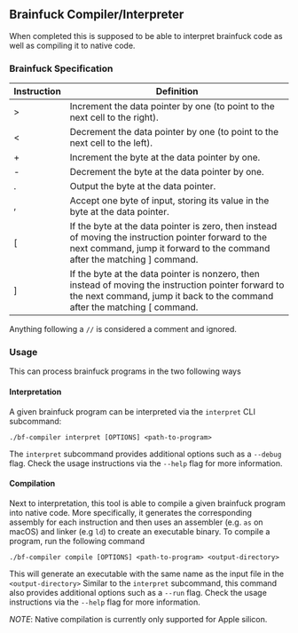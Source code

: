 ## Brainfuck Compiler/Interpreter

When completed this is supposed to be able to interpret brainfuck code as well as compiling it to native code.

### Brainfuck Specification

| Instruction | Definition                                                                                                                                                                         |
|-------------|------------------------------------------------------------------------------------------------------------------------------------------------------------------------------------|
| \>          | 	Increment the data pointer by one (to point to the next cell to the right).                                                                                                       |
| <           | 	Decrement the data pointer by one (to point to the next cell to the left).                                                                                                        |
| +           | 	Increment the byte at the data pointer by one.                                                                                                                                    |
| -           | 	Decrement the byte at the data pointer by one.                                                                                                                                    |
| .           | 	Output the byte at the data pointer.                                                                                                                                              |
| ,           | 	Accept one byte of input, storing its value in the byte at the data pointer.                                                                                                      |
| [           | 	If the byte at the data pointer is zero, then instead of moving the instruction pointer forward to the next command, jump it forward to the command after the matching ] command. |
| ]           | 	If the byte at the data pointer is nonzero, then instead of moving the instruction pointer forward to the next command, jump it back to the command after the matching [ command. |

Anything following a `//` is considered a comment and ignored.

### Usage
This can process brainfuck programs in the two following ways
#### Interpretation
A given brainfuck program can be interpreted via the `interpret` CLI subcommand:
```shell
./bf-compiler interpret [OPTIONS] <path-to-program>
```
The `interpret` subcommand provides additional options such as a `--debug` flag. 
Check the usage instructions via the `--help` flag for more information.

#### Compilation
Next to interpretation, this tool is able to compile a given brainfuck program into native code.
More specifically, it generates the corresponding assembly for each instruction and then uses an assembler 
(e.g. `as` on macOS) and linker (e.g `ld`) to create an executable binary.
To compile a program, run the following command
```shell
./bf-compiler compile [OPTIONS] <path-to-program> <output-directory>
```
This will generate an executable with the same name as the input file in the `<output-directory>`
Similar to the  `interpret` subcommand, this command also provides additional options such as a `--run` flag.
Check the usage instructions via the `--help` flag for more information.

*NOTE*: Native compilation is currently only supported for Apple silicon.
